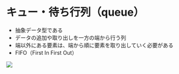 # キュー・待ち行列（queue）

- 抽象データ型である
- データの追加や取り出しを一方の端から行う列
- 端以外にある要素は、端から順に要素を取り出していく必要がある
- FIFO（First In First Out）

![](https://i.imgur.com/ZHTsUsQ.png)
